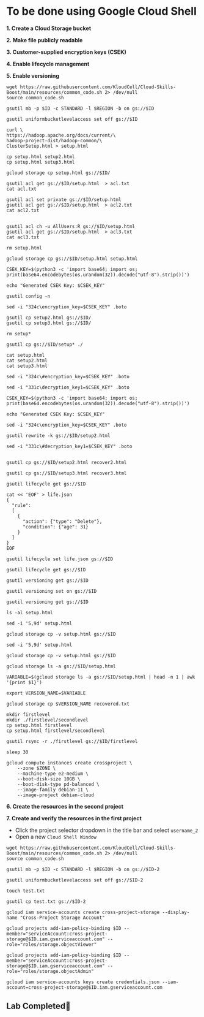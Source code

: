 # **To be done using Google Cloud Shell**

**1. Create a Cloud Storage bucket**

**2. Make file publicly readable**

**3. Customer-supplied encryption keys (CSEK)**

**4. Enable lifecycle management**

**5. Enable versioning**

```
wget https://raw.githubusercontent.com/KloudCell/Cloud-Skills-Boost/main/resources/common_code.sh 2> /dev/null
source common_code.sh

gsutil mb -p $ID -c STANDARD -l $REGION -b on gs://$ID

gsutil uniformbucketlevelaccess set off gs://$ID

curl \
https://hadoop.apache.org/docs/current/\
hadoop-project-dist/hadoop-common/\
ClusterSetup.html > setup.html

cp setup.html setup2.html
cp setup.html setup3.html

gcloud storage cp setup.html gs://$ID/

gsutil acl get gs://$ID/setup.html  > acl.txt
cat acl.txt

gsutil acl set private gs://$ID/setup.html
gsutil acl get gs://$ID/setup.html  > acl2.txt
cat acl2.txt


gsutil acl ch -u AllUsers:R gs://$ID/setup.html
gsutil acl get gs://$ID/setup.html  > acl3.txt
cat acl3.txt

rm setup.html

gcloud storage cp gs://$ID/setup.html setup.html

CSEK_KEY=$(python3 -c 'import base64; import os; print(base64.encodebytes(os.urandom(32)).decode("utf-8").strip())')

echo "Generated CSEK Key: $CSEK_KEY"

gsutil config -n

sed -i "324c\encryption_key=$CSEK_KEY" .boto

gsutil cp setup2.html gs://$ID/
gsutil cp setup3.html gs://$ID/

rm setup*

gsutil cp gs://$ID/setup* ./

cat setup.html
cat setup2.html
cat setup3.html

sed -i "324c\#encryption_key=$CSEK_KEY" .boto

sed -i "331c\decryption_key1=$CSEK_KEY" .boto

CSEK_KEY=$(python3 -c 'import base64; import os; print(base64.encodebytes(os.urandom(32)).decode("utf-8").strip())')

echo "Generated CSEK Key: $CSEK_KEY"

sed -i "324c\encryption_key=$CSEK_KEY" .boto

gsutil rewrite -k gs://$ID/setup2.html

sed -i "331c\#decryption_key1=$CSEK_KEY" .boto


gsutil cp gs://$ID/setup2.html recover2.html

gsutil cp gs://$ID/setup3.html recover3.html

gsutil lifecycle get gs://$ID

cat << 'EOF' > life.json
{
  "rule":
  [
    {
      "action": {"type": "Delete"},
      "condition": {"age": 31}
    }
  ]
}
EOF

gsutil lifecycle set life.json gs://$ID

gsutil lifecycle get gs://$ID

gsutil versioning get gs://$ID

gsutil versioning set on gs://$ID

gsutil versioning get gs://$ID

ls -al setup.html

sed -i '5,9d' setup.html

gcloud storage cp -v setup.html gs://$ID

sed -i '5,9d' setup.html

gcloud storage cp -v setup.html gs://$ID

gcloud storage ls -a gs://$ID/setup.html

VARIABLE=$(gcloud storage ls -a gs://$ID/setup.html | head -n 1 | awk '{print $1}')

export VERSION_NAME=$VARIABLE

gcloud storage cp $VERSION_NAME recovered.txt

mkdir firstlevel
mkdir ./firstlevel/secondlevel
cp setup.html firstlevel
cp setup.html firstlevel/secondlevel

gsutil rsync -r ./firstlevel gs://$ID/firstlevel

sleep 30

gcloud compute instances create crossproject \
    --zone $ZONE \
    --machine-type e2-medium \
    --boot-disk-size 10GB \
    --boot-disk-type pd-balanced \
    --image-family debian-11 \
    --image-project debian-cloud
```
<!--
cat << 'EOF' > change.sh
#!/bin/bash

current_project=$(gcloud config get-value project)
echo "Current project ID: $current_project"

IFS=$'\n' projects=($(gcloud projects list --format="value(projectId)"))

projects=(${projects[@]//$current_project})
projects=(${projects[@]//qwiklabs-resources})

if [ ${#projects[@]} -eq 1 ]; then
    project=${projects[0]}
    gcloud config set project "$project"
    echo "New project ID: $project"
else
    echo "Error: More than one project ID remains after excluding the current project and 'qwiklabs-resources'."
fi
EOF

. change.sh
-->

**6. Create the resources in the second project**

**7. Create and verify the resources in the first project**

- Click the project selector dropdown in the title bar and select `username_2`
- Open a new `Cloud Shell Window`

```
wget https://raw.githubusercontent.com/KloudCell/Cloud-Skills-Boost/main/resources/common_code.sh 2> /dev/null
source common_code.sh

gsutil mb -p $ID -c STANDARD -l $REGION -b on gs://$ID-2

gsutil uniformbucketlevelaccess set off gs://$ID-2

touch test.txt

gsutil cp test.txt gs://$ID-2

gcloud iam service-accounts create cross-project-storage --display-name "Cross-Project Storage Account"

gcloud projects add-iam-policy-binding $ID --member="serviceAccount:cross-project-storage@$ID.iam.gserviceaccount.com" --role="roles/storage.objectViewer"

gcloud projects add-iam-policy-binding $ID --member="serviceAccount:cross-project-storage@$ID.iam.gserviceaccount.com" --role="roles/storage.objectAdmin"

gcloud iam service-accounts keys create credentials.json --iam-account=cross-project-storage@$ID.iam.gserviceaccount.com
```

## Lab Completed🎉